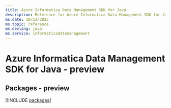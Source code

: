```yaml
---
title: Azure Informatica Data Management SDK for Java
description: Reference for Azure Informatica Data Management SDK for Java
ms.date: 10/13/2025
ms.topic: reference
ms.devlang: java
ms.service: informaticadatamanagement
---
```

# Azure Informatica Data Management SDK for Java - preview
## Packages - preview
[!INCLUDE [packages](informatica-data-management-index.md)]